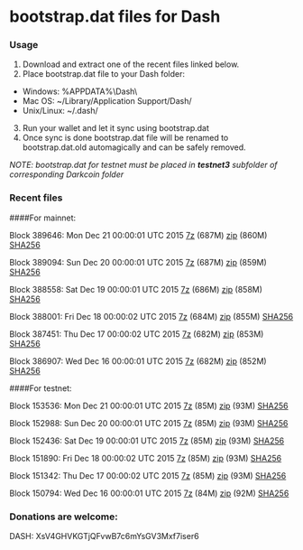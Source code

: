 # bootstrap.dat files for Dash

### Usage

1. Download and extract one of the recent files linked below.
2. Place bootstrap.dat file to your Dash folder:
 - Windows: %APPDATA%\Dash\
 - Mac OS: ~/Library/Application Support/Dash/
 - Unix/Linux: ~/.dash/
3. Run your wallet and let it sync using bootstrap.dat
4. Once sync is done bootstrap.dat file will be renamed to bootstrap.dat.old automagically and can be safely removed.

_NOTE: bootstrap.dat for testnet must be placed in **testnet3** subfolder of corresponding Darkcoin folder_

### Recent files

####For mainnet:

Block 389646: Mon Dec 21 00:00:01 UTC 2015 [7z](https://transfer.sh/1355y4/bootstrap.dat.20151221.7z) (687M) [zip](https://transfer.sh/FJlyn/bootstrap.dat.20151221.zip) (860M) [SHA256](https://transfer.sh/V82T1/sha256.txt)

Block 389094: Sun Dec 20 00:00:01 UTC 2015 [7z](https://transfer.sh/19DGNv/bootstrap.dat.20151220.7z) (687M) [zip](https://transfer.sh/AGofS/bootstrap.dat.20151220.zip) (859M) [SHA256](https://transfer.sh/mDuYH/sha256.txt)

Block 388558: Sat Dec 19 00:00:01 UTC 2015 [7z](https://transfer.sh/8A8EY/bootstrap.dat.20151219.7z) (686M) [zip](https://transfer.sh/TElpz/bootstrap.dat.20151219.zip) (858M) [SHA256](https://transfer.sh/ZJRUc/sha256.txt)

Block 388001: Fri Dec 18 00:00:02 UTC 2015 [7z](https://transfer.sh/MgZJM/bootstrap.dat.20151218.7z) (684M) [zip](https://transfer.sh/dT9Yb/bootstrap.dat.20151218.zip) (855M) [SHA256](https://transfer.sh/yXumb/sha256.txt)

Block 387451: Thu Dec 17 00:00:02 UTC 2015 [7z](https://transfer.sh/DRwoT/bootstrap.dat.20151217.7z) (682M) [zip](https://transfer.sh/T1cvU/bootstrap.dat.20151217.zip) (853M) [SHA256](https://transfer.sh/iGIkG/sha256.txt)

Block 386907: Wed Dec 16 00:00:01 UTC 2015 [7z](https://transfer.sh/11xNsw/bootstrap.dat.20151216.7z) (682M) [zip](https://transfer.sh/19AJbm/bootstrap.dat.20151216.zip) (852M) [SHA256](https://transfer.sh/186CZK/sha256.txt)

####For testnet:

Block 153536: Mon Dec 21 00:00:01 UTC 2015 [7z](https://transfer.sh/106Ya3/bootstrap.dat.20151221.7z) (85M) [zip](https://transfer.sh/1752p2/bootstrap.dat.20151221.zip) (93M) [SHA256](https://transfer.sh/15mT3J/sha256.txt)

Block 152988: Sun Dec 20 00:00:01 UTC 2015 [7z](https://transfer.sh/14mrcw/bootstrap.dat.20151220.7z) (85M) [zip](https://transfer.sh/TsMCA/bootstrap.dat.20151220.zip) (93M) [SHA256](https://transfer.sh/j9jIv/sha256.txt)

Block 152436: Sat Dec 19 00:00:01 UTC 2015 [7z](https://transfer.sh/1bSr6C/bootstrap.dat.20151219.7z) (85M) [zip](https://transfer.sh/YPlsp/bootstrap.dat.20151219.zip) (93M) [SHA256](https://transfer.sh/CJc5r/sha256.txt)

Block 151890: Fri Dec 18 00:00:02 UTC 2015 [7z](https://transfer.sh/97ehz/bootstrap.dat.20151218.7z) (85M) [zip](https://transfer.sh/ThXVd/bootstrap.dat.20151218.zip) (93M) [SHA256](https://transfer.sh/1AuVY/sha256.txt)

Block 151342: Thu Dec 17 00:00:02 UTC 2015 [7z](https://transfer.sh/18aSYG/bootstrap.dat.20151217.7z) (85M) [zip](https://transfer.sh/iRrny/bootstrap.dat.20151217.zip) (93M) [SHA256](https://transfer.sh/Yp1LZ/sha256.txt)

Block 150794: Wed Dec 16 00:00:01 UTC 2015 [7z](https://transfer.sh/103uFF/bootstrap.dat.20151216.7z) (84M) [zip](https://transfer.sh/1aEH3/bootstrap.dat.20151216.zip) (92M) [SHA256](https://transfer.sh/11THI0/sha256.txt)

### Donations are welcome:

DASH: XsV4GHVKGTjQFvwB7c6mYsGV3Mxf7iser6
